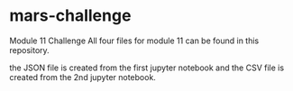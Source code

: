 # mars-challenge
Module 11 Challenge 
All four files for module 11 can be found in this repository. 

the JSON file is created from the first jupyter notebook and the CSV file is created from the 2nd jupyter notebook. 



